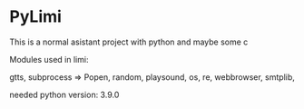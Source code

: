 # PyLimi

This is a normal asistant project with python and maybe some c

Modules used in limi:

gtts, subprocess => Popen, random, playsound, os, re, webbrowser, smtplib, 

needed python version: 3.9.0

